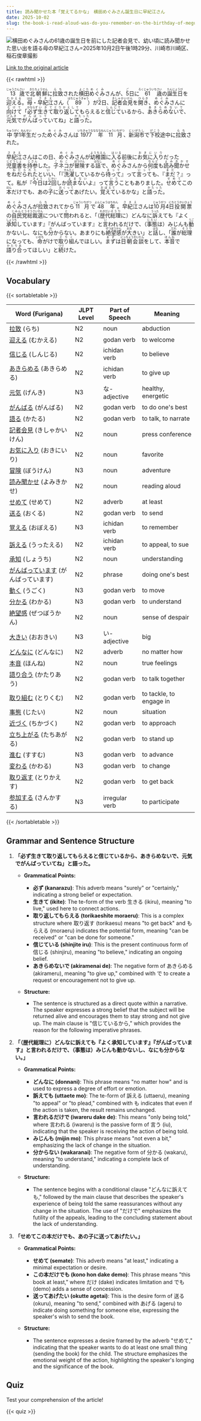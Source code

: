 ```yaml
---
title: 読み聞かせた本「覚えてるかな」　横田めぐみさん誕生日に早紀江さん
date: 2025-10-02
slug: the-book-i-read-aloud-was-do-you-remember-on-the-birthday-of-megumi-yokota-by-sakie-yokota
---
```


![横田めぐみさんの61歳の誕生日を前にした記者会見で、幼い頃に読み聞かせた思い出を語る母の早紀江さん=2025年10月2日午後1時29分、川崎市川崎区、稲石俊章撮影](https://www.asahicom.jp/imgopt/img/c05c13699c/comm_L/AS20251002003478.jpg "横田めぐみさんの61歳の誕生日を前にした記者会見で、幼い頃に読み聞かせた思い出を語る母の早紀江さん=2025年10月2日午後1時29分、川崎市川崎区、稲石俊章撮影")

[Link to the original article](https://asahi.com/articles/ASTB232BMTB2UTIL038M.html?iref=comtop_7_02)

{{< rawhtml >}}
<p><ruby>13<rt>じゅうさん</rt></ruby><ruby>歳<rt>さい</rt></ruby>で<ruby>北朝鮮<rt>きたちょうせん</rt></ruby>に<ruby>拉致<rt>らち</rt></ruby>された<ruby>横田<rt>よこた</rt></ruby><ruby>めぐみ<rt>めぐみ</rt></ruby>さんが、<ruby>5<rt>ご</rt></ruby>日に<ruby>61<rt>ろくじゅういち</rt></ruby><ruby>歳<rt>さい</rt></ruby>の<ruby>誕生日<rt>たんじょうび</rt></ruby>を<ruby>迎える<rt>むかえる</rt></ruby>。<ruby>母<rt>はは</rt></ruby>・<ruby>早紀江<rt>さきえ</rt></ruby>さん（<ruby>89<rt>はちじゅうきゅう</rt></ruby>）が<ruby>2<rt>に</rt></ruby>日、<ruby>記者会見<rt>きしゃかいけん</rt></ruby>を<ruby>開き<rt>ひらき</rt></ruby>、<ruby>めぐみ<rt>めぐみ</rt></ruby>さんに<ruby>向けて<rt>むけて</rt></ruby>「<ruby>必ず<rt>かならず</rt></ruby><ruby>生きて<rt>いきて</rt></ruby><ruby>取り返して<rt>とりかえして</rt></ruby>もらえると<ruby>信じて<rt>しんじて</rt></ruby>いるから、<ruby>あきらめないで<rt>あきらめないで</rt></ruby>、<ruby>元気<rt>げんき</rt></ruby>で<ruby>がんばって<rt>がんばって</rt></ruby>いてね」と<ruby>語った<rt>かたった</rt></ruby>。</p>

<p><ruby>中学<rt>ちゅうがく</rt></ruby>1<ruby>年生<rt>ねんせい</rt></ruby>だった<ruby>めぐみ<rt>めぐみ</rt></ruby>さんは<ruby>1977年<rt>いちきゅうななななねん</rt></ruby><ruby>11月<rt>じゅういちがつ</rt></ruby>、<ruby>新潟市<rt>にいがたし</rt></ruby>で<ruby>下校<rt>げこう</rt></ruby>途中に<ruby>拉致<rt>らち</rt></ruby>された。</p>

<p><ruby>早紀江<rt>さきえ</rt></ruby>さんはこの日、<ruby>めぐみ<rt>めぐみ</rt></ruby>さんが<ruby>幼稚園<rt>ようちえん</rt></ruby>に<ruby>入る<rt>はいる</rt></ruby>前後に<ruby>お気に入り<rt>おきにいり</rt></ruby>だった<ruby>児童書<rt>じどうしょ</rt></ruby>を<ruby>持参<rt>じさん</rt></ruby>した。<ruby>子<rt>こ</rt></ruby><ruby>ネコ<rt>ねこ</rt></ruby>が<ruby>冒険<rt>ぼうけん</rt></ruby>する<ruby>話<rt>はなし</rt></ruby>で、<ruby>めぐみ<rt>めぐみ</rt></ruby>さんから<ruby>何度<rt>なんど</rt></ruby>も<ruby>読み聞かせ<rt>よみきかせ</rt></ruby>を<ruby>ねだられた<rt>ねだられた</rt></ruby>と<ruby>いい<rt>い</rt></ruby>、「『<ruby>洗濯<rt>せんたく</rt></ruby>しているから<ruby>待って<rt>まって</rt></ruby>』って<ruby>言って<rt>いって</rt></ruby>も、『<ruby>まだ<rt>まだ</rt></ruby>？』って。私が『<ruby>今日<rt>きょう</rt></ruby>は<ruby>2<rt>に</rt></ruby><ruby>回<rt>かい</rt></ruby>しか<ruby>読まない<rt>よまない</rt></ruby>よ』って<ruby>言う<rt>いう</rt></ruby>こともありました。<ruby>せめて<rt>せめて</rt></ruby>この<ruby>本<rt>ほん</rt></ruby>だけでも、あの<ruby>子<rt>こ</rt></ruby>に<ruby>送って<rt>おくって</rt></ruby>あげたい。<ruby>覚えて<rt>おぼえて</rt></ruby>いるかな」と<ruby>語った<rt>かたった</rt></ruby>。</p>

<p><ruby>めぐみ<rt>めぐみ</rt></ruby>さんが<ruby>拉致<rt>らち</rt></ruby>されてから<ruby>11月<rt>じゅういちがつ</rt></ruby>で<ruby>48年<rt>よんじゅうはちねん</rt></ruby>。<ruby>早紀江<rt>さきえ</rt></ruby>さんは<ruby>10月<rt>じゅうがつ</rt></ruby>4<ruby>日<rt>にち</rt></ruby><ruby>投開票<rt>とうかいひょう</rt></ruby>の<ruby>自民党<rt>じみんとう</rt></ruby><ruby>総裁選<rt>そうさいせん</rt></ruby>について<ruby>問<rt>と</rt></ruby>われると、「（<ruby>歴代<rt>れきだい</rt></ruby><ruby>総理<rt>そうり</rt></ruby>に）どんなに<ruby>訴<rt>うった</rt></ruby>えても『よく<ruby>承知<rt>しょうち</rt></ruby>しています』『がんばっています』と<ruby>言<rt>い</rt></ruby>われるだけで、（<ruby>事態<rt>じたい</rt></ruby>は）みじんも<ruby>動<rt>うご</rt></ruby>かないし、なにも<ruby>分<rt>わ</rt></ruby>からない。あまりにも<ruby>絶望感<rt>ぜつぼうかん</rt></ruby>が<ruby>大<rt>おお</rt></ruby>きい」と<ruby>話<rt>はな</rt></ruby>し、「<ruby>誰<rt>だれ</rt></ruby>が<ruby>総理<rt>そうり</rt></ruby>になっても、<ruby>命<rt>いのち</rt></ruby>がけで<ruby>取り組<rt>とりく</rt></ruby>んでほしい。<ruby>まず<rt>まず</rt></ruby>は<ruby>日朝会談<rt>にっちょうかいだん</rt></ruby>をして、<ruby>本音<rt>ほんね</rt></ruby>で<ruby>語り合<rt>かたりあ</rt></ruby>ってほしい」と<ruby>続<rt>つづ</rt></ruby>けた。</p>
{{< /rawhtml >}}

## Vocabulary


{{< sortabletable >}}

| Word (Furigana)         | JLPT Level | Part of Speech         | Meaning                           |
|-------------------------|------------|------------------------|-----------------------------------|
|[拉致](https://jisho.org/search/%E6%8B%89%E8%87%B4) (らち)| N2         | noun                   | abduction                         |
|[迎える](https://jisho.org/search/%E8%BF%8E%E3%81%88%E3%82%8B) (むかえる)| N2         | godan verb             | to welcome                        |
|[信じる](https://jisho.org/search/%E4%BF%A1%E3%81%98%E3%82%8B) (しんじる)| N2         | ichidan verb           | to believe                        |
|[あきらめる](https://jisho.org/search/%E3%81%82%E3%81%8D%E3%82%89%E3%82%81%E3%82%8B) (あきらめる)| N2         | ichidan verb           | to give up                        |
|[元気](https://jisho.org/search/%E5%85%83%E6%B0%97) (げんき)| N3         | な-adjective           | healthy, energetic                |
|[がんばる](https://jisho.org/search/%E3%81%8C%E3%82%93%E3%81%B0%E3%82%8B) (がんばる)| N2         | godan verb             | to do one's best                  |
|[語る](https://jisho.org/search/%E8%AA%9E%E3%82%8B) (かたる)| N2         | godan verb             | to talk, to narrate              |
|[記者会見](https://jisho.org/search/%E8%A8%98%E8%80%85%E4%BC%9A%E8%A6%8B) (きしゃかいけん)| N2        | noun                   | press conference                  |
|[お気に入り](https://jisho.org/search/%E3%81%8A%E6%B0%97%E3%81%AB%E5%85%A5%E3%82%8A) (おきにいり)| N2         | noun                   | favorite                          |
|[冒険](https://jisho.org/search/%E5%86%92%E9%99%BA) (ぼうけん)| N3         | noun                   | adventure                         |
|[読み聞かせ](https://jisho.org/search/%E8%AA%AD%E3%81%BF%E8%81%9E%E3%81%8B%E3%81%9B) (よみきかせ)| N2         | noun                   | reading aloud                     |
|[せめて](https://jisho.org/search/%E3%81%9B%E3%82%81%E3%81%A6) (せめて)| N2         | adverb                 | at least                          |
|[送る](https://jisho.org/search/%E9%80%81%E3%82%8B) (おくる)| N2         | godan verb             | to send                           |
|[覚える](https://jisho.org/search/%E8%A6%9A%E3%81%88%E3%82%8B) (おぼえる)| N3         | ichidan verb           | to remember                       |
|[訴える](https://jisho.org/search/%E8%A8%B4%E3%81%88%E3%82%8B) (うったえる)| N2         | ichidan verb           | to appeal, to sue                |
|[承知](https://jisho.org/search/%E6%89%BF%E7%9F%A5) (しょうち)| N2         | noun                   | understanding                     |
|[がんばっています](https://jisho.org/search/%E3%81%8C%E3%82%93%E3%81%B0%E3%81%A3%E3%81%A6%E3%81%84%E3%81%BE%E3%81%99) (がんばっています)| N2 | phrase                 | doing one's best                  |
|[動く](https://jisho.org/search/%E5%8B%95%E3%81%8F) (うごく)| N3         | godan verb             | to move                           |
|[分かる](https://jisho.org/search/%E5%88%86%E3%81%8B%E3%82%8B) (わかる)| N3         | godan verb             | to understand                     |
|[絶望感](https://jisho.org/search/%E7%B5%B6%E6%9C%9B%E6%84%9F) (ぜつぼうかん)| N2         | noun                   | sense of despair                  |
|[大きい](https://jisho.org/search/%E5%A4%A7%E3%81%8D%E3%81%84) (おおきい)| N3         | い-adjective           | big                               |
|[どんなに](https://jisho.org/search/%E3%81%A9%E3%82%93%E3%81%AA%E3%81%AB) (どんなに)| N2         | adverb                 | no matter how                     |
|[本音](https://jisho.org/search/%E6%9C%AC%E9%9F%B3) (ほんね)| N2         | noun                   | true feelings                     |
|[語り合う](https://jisho.org/search/%E8%AA%9E%E3%82%8A%E5%90%88%E3%81%86) (かたりあう)| N2         | godan verb             | to talk together                  |
|[取り組む](https://jisho.org/search/%E5%8F%96%E3%82%8A%E7%B5%84%E3%82%80) (とりくむ)| N2         | godan verb             | to tackle, to engage in          |
|[事態](https://jisho.org/search/%E4%BA%8B%E6%85%8B) (じたい)| N2         | noun                   | situation                         |
|[近づく](https://jisho.org/search/%E8%BF%91%E3%81%A5%E3%81%8F) (ちかづく)| N2         | godan verb             | to approach                       |
|[立ち上がる](https://jisho.org/search/%E7%AB%8B%E3%81%A1%E4%B8%8A%E3%81%8C%E3%82%8B) (たちあがる)| N2         | godan verb             | to stand up                       |
|[進む](https://jisho.org/search/%E9%80%B2%E3%82%80) (すすむ)| N3         | godan verb             | to advance                        |
|[変わる](https://jisho.org/search/%E5%A4%89%E3%82%8F%E3%82%8B) (かわる)| N3         | godan verb             | to change                         |
|[取り返す](https://jisho.org/search/%E5%8F%96%E3%82%8A%E8%BF%94%E3%81%99) (とりかえす)| N2         | godan verb             | to get back                       |
|[参加する](https://jisho.org/search/%E5%8F%82%E5%8A%A0%E3%81%99%E3%82%8B) (さんかする)| N3         | irregular verb         | to participate                    |

{{< /sortabletable >}}


## Grammar and Sentence Structure

1. **「必ず生きて取り返してもらえると信じているから、あきらめないで、元気でがんばっていてね」と語った。**

   - **Grammatical Points:**
     - **必ず (kanarazu)**: This adverb means "surely" or "certainly," indicating a strong belief or expectation.
     - **生きて (ikite)**: The te-form of the verb 生きる (ikiru), meaning "to live," used here to connect actions.
     - **取り返してもらえる (torikaeshite moraeru)**: This is a complex structure where 取り返す (torikaesu) means "to get back" and もらえる (moraeru) indicates the potential form, meaning "can be received" or "can be done for someone."
     - **信じている (shinjite iru)**: This is the present continuous form of 信じる (shinjiru), meaning "to believe," indicating an ongoing belief.
     - **あきらめないで (akiramenai de)**: The negative form of あきらめる (akirameru), meaning "to give up," combined with で to create a request or encouragement not to give up.
   
   - **Structure:**
     - The sentence is structured as a direct quote within a narrative. The speaker expresses a strong belief that the subject will be returned alive and encourages them to stay strong and not give up. The main clause is "信じているから," which provides the reason for the following imperative phrases.

2. **「（歴代総理に）どんなに訴えても『よく承知しています』『がんばっています』と言われるだけで、（事態は）みじんも動かないし、なにも分からない。」**

   - **Grammatical Points:**
     - **どんなに (donnani)**: This phrase means "no matter how" and is used to express a degree of effort or emotion.
     - **訴えても (uttaete mo)**: The te-form of 訴える (uttaeru), meaning "to appeal" or "to plead," combined with も indicates that even if the action is taken, the result remains unchanged.
     - **言われるだけで (iwareru dake de)**: This means "only being told," where 言われる (iwareru) is the passive form of 言う (iu), indicating that the speaker is receiving the action of being told.
     - **みじんも (mijin mo)**: This phrase means "not even a bit," emphasizing the lack of change in the situation.
     - **分からない (wakaranai)**: The negative form of 分かる (wakaru), meaning "to understand," indicating a complete lack of understanding.
   
   - **Structure:**
     - The sentence begins with a conditional clause "どんなに訴えても," followed by the main clause that describes the speaker's experience of being told the same reassurances without any change in the situation. The use of "だけで" emphasizes the futility of the appeals, leading to the concluding statement about the lack of understanding.

3. **「せめてこの本だけでも、あの子に送ってあげたい。」**

   - **Grammatical Points:**
     - **せめて (semate)**: This adverb means "at least," indicating a minimal expectation or desire.
     - **この本だけでも (kono hon dake demo)**: This phrase means "this book at least," where だけ (dake) indicates limitation and でも (demo) adds a sense of concession.
     - **送ってあげたい (okutte agetai)**: This is the desire form of 送る (okuru), meaning "to send," combined with あげる (ageru) to indicate doing something for someone else, expressing the speaker's wish to send the book.
   
   - **Structure:**
     - The sentence expresses a desire framed by the adverb "せめて," indicating that the speaker wants to do at least one small thing (sending the book) for the child. The structure emphasizes the emotional weight of the action, highlighting the speaker's longing and the significance of the book.

## Quiz

Test your comprehension of the article!

{{< quiz >}}